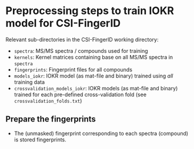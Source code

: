 # Preprocessing steps to train IOKR model for CSI-FingerID
Relevant sub-directories in the CSI-FingerID working directory:
- ```spectra```: MS/MS spectra / compounds used for training 
- ```kernels```: Kernel matrices containing base on all MS/MS spectra in 
                 ```spectra```
- ```fingerprints```: Fingerprint files for all compounds
- ```models_iokr```: IOKR model (as mat-file and binary) trained using *all* 
                     training data
- ```crossvalidation_models_iokr```: IOKR models (as mat-file and binary) trained
    for each pre-defined cross-validation fold (see ```crossvalidation_folds.txt```)

## Prepare the fingerprints
- The (unmasked) fingerprint corresponding to each spectra (compound) is stored 
  fingerprints.
